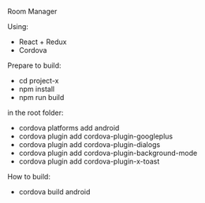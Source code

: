 Room Manager

Using:
- React + Redux
- Cordova

Prepare to build:
   - cd project-x
   - npm install
   - npm run build

  in the root folder:
   - cordova platforms add android
   - cordova plugin add cordova-plugin-googleplus
   - cordova plugin add cordova-plugin-dialogs
   - cordova plugin add cordova-plugin-background-mode
   - cordova plugin add cordova-plugin-x-toast
    
How to build:
   - cordova build android 

